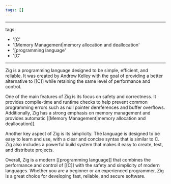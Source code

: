 ```yaml
---
tags: []
---
```


---
tags:
- '[C'
- '[Memory Management|memory allocation and deallocation'
- '[programming language'
- '[C'
---

Zig is a programming language designed to be simple, efficient, and reliable. It was created by Andrew Kelley with the goal of providing a better alternative to [[C]] while retaining the same level of performance and control.

One of the main features of Zig is its focus on safety and correctness. It provides compile-time and runtime checks to help prevent common programming errors such as null pointer dereferences and buffer overflows. Additionally, Zig has a strong emphasis on memory management and provides automatic [[Memory Management|memory allocation and deallocation]].

Another key aspect of Zig is its simplicity. The language is designed to be easy to learn and use, with a clear and concise syntax that is similar to C. Zig also includes a powerful build system that makes it easy to create, test, and distribute projects.

Overall, Zig is a modern [[programming language]] that combines the performance and control of [[C]] with the safety and simplicity of modern languages. Whether you are a beginner or an experienced programmer, Zig is a great choice for developing fast, reliable, and secure software.